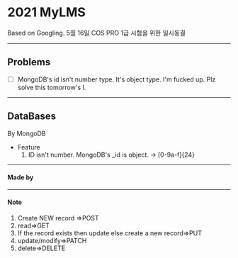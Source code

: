 # 2021 MyLMS

Based on Googling. 5월 16일 COS PRO 1급 시험을 위한 일시동결

---

## Problems

- [ ] MongoDB's id isn't number type. It's object type. I'm fucked up. Plz solve this tomorrow's I.

---

## DataBases

By MongoDB
* Feature
  1. ID isn't number. MongoDB's _id is object. -> [0-9a-f]{24}

---

#### Made by

---

#### Note

1. Create NEW record =>POST
2. read=>GET
3. If the record exists then update else create a new record=>PUT
4. update/modify=>PATCH
5. delete=>DELETE